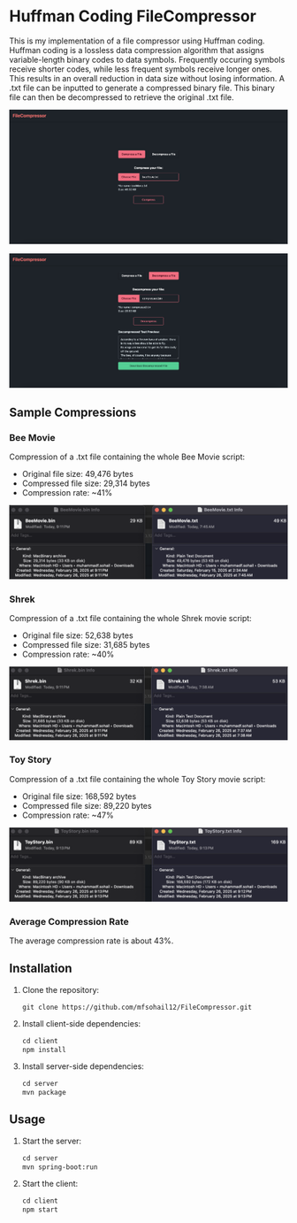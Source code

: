 # Huffman Coding FileCompressor

This is my implementation of a file compressor using Huffman coding. Huffman coding is a lossless data compression algorithm that assigns variable-length binary codes to data symbols. Frequently occuring symbols receive shorter codes, while less frequent symbols receive longer ones. This results in an overall reduction in data size without losing information. A .txt file can be inputted to generate a compressed binary file. This binary file can then be decompressed to retrieve the original .txt file.

![Example of compressing a file](https://github.com/mfsohail12/FileCompressor/blob/main/Assets/Compress.png)

![Example of decompressing a file](https://github.com/mfsohail12/FileCompressor/blob/main/Assets/Decompress.png)

## Sample Compressions

### Bee Movie
Compression of a .txt file containing the whole Bee Movie script:

 - Original file size: 49,476 bytes
 - Compressed file size: 29,314 bytes
 - Compression rate: ~41%

![Bee Movie script compression comparison](https://github.com/mfsohail12/FileCompressor/blob/main/Assets/BeeMovie.png)

### Shrek
Compression of a .txt file containing the whole Shrek movie script:

 - Original file size: 52,638 bytes
 - Compressed file size: 31,685 bytes
 - Compression rate: ~40%

![Shrek script compression comparison](https://github.com/mfsohail12/FileCompressor/blob/main/Assets/Shrek.png)

### Toy Story
Compression of a .txt file containing the whole Toy Story movie script:

 - Original file size: 168,592 bytes
 - Compressed file size: 89,220 bytes
 - Compression rate: ~47%

![Toy Story script compression comparison](https://github.com/mfsohail12/FileCompressor/blob/main/Assets/ToyStory.png)

### Average Compression Rate
The average compression rate is about 43%.

## Installation
1. Clone the repository:
	```
	git clone https://github.com/mfsohail12/FileCompressor.git
	```
2. Install client-side dependencies:
	```
	cd client
	npm install
	```
3. Install server-side dependencies:
	```
	cd server
	mvn package
	```

## Usage
1. Start the server:
	```
	cd server
	mvn spring-boot:run
	```
2. Start the client:
	```
	cd client
	npm start
	```
